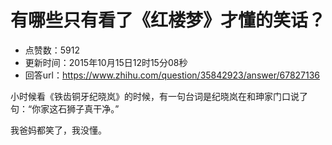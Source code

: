 # 有哪些只有看了《红楼梦》才懂的笑话？
- 点赞数：5912
- 更新时间：2015年10月15日12时15分08秒
- 回答url：https://www.zhihu.com/question/35842923/answer/67827136
<body>
 <p data-pid="DPyNcnTe">小时候看《铁齿铜牙纪晓岚》的时候，有一句台词是纪晓岚在和珅家门口说了句：“你家这石狮子真干净。”</p>
 <p data-pid="vP7Q6fSz">我爸妈都笑了，我没懂。</p>
</body>